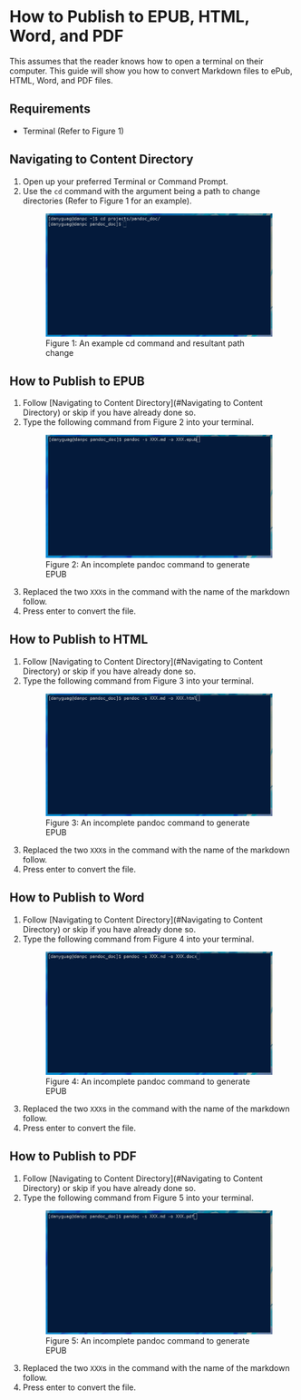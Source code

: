 # How to Publish to EPUB, HTML, Word, and PDF

This assumes that the reader knows how to open a terminal on their computer.  This guide will show you how to convert Markdown files to ePub, HTML, Word, and PDF files. 

## Requirements

- Terminal (Refer to Figure 1)


## Navigating to Content Directory

1. Open up your preferred Terminal or Command Prompt.
2. Use the `cd` command with the argument being a path to change directories (Refer to Figure 1 for an example).
   <figure>
   <img src="images/photo4.png" alt="Properly executed cd command">
   <figcaption>Figure 1: An example cd command and resultant path change</figcaption>
   </figure>

## How to Publish to EPUB

1. Follow [Navigating to Content Directory](#Navigating to Content Directory) or skip if you have already done so.
2. Type the following command from Figure 2 into your terminal.
   <figure>
   <img src="images/photo5.png" alt="An incomplete pandoc command">
   <figcaption>Figure 2: An incomplete pandoc command to generate EPUB</figcaption>
   </figure>
3. Replaced the two `XXX`s in the command with the name of the markdown follow.
4. Press enter to convert the file.

## How to Publish to HTML

1. Follow [Navigating to Content Directory](#Navigating to Content Directory) or skip if you have already done so.
2. Type the following command from Figure 3 into your terminal.
   <figure>
   <img src="images/photo6.png" alt="An incomplete pandoc command">
   <figcaption>Figure 3: An incomplete pandoc command to generate EPUB</figcaption>
   </figure>
3. Replaced the two `XXX`s in the command with the name of the markdown follow.
4. Press enter to convert the file.

## How to Publish to Word

1. Follow [Navigating to Content Directory](#Navigating to Content Directory) or skip if you have already done so.
2. Type the following command from Figure 4 into your terminal.
   <figure>
   <img src="images/photo7.png" alt="An incomplete pandoc command">
   <figcaption>Figure 4: An incomplete pandoc command to generate EPUB</figcaption>
   </figure>
3. Replaced the two `XXX`s in the command with the name of the markdown follow.
4. Press enter to convert the file.

## How to Publish to PDF

1. Follow [Navigating to Content Directory](#Navigating to Content Directory) or skip if you have already done so.
2. Type the following command from Figure 5 into your terminal.
   <figure>
   <img src="images/photo8.png" alt="An incomplete pandoc command">
   <figcaption>Figure 5: An incomplete pandoc command to generate EPUB</figcaption>
   </figure>
3. Replaced the two `XXX`s in the command with the name of the markdown follow.
4. Press enter to convert the file.
